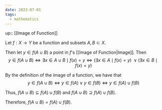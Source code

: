 ```yaml
---
date: 2023-07-01
tags:
  - mathematics
---
```

up:: [[Image of Function]]

Let $f: X \to Y$ be a function and subsets $A, B \subset X$.

Then let $y \in f(A \cup B)$ a point in $f$'s [[Image of Function|Image]]. Then
$$
y \in f(A \cup B) \iff \exists x \in A \cup B\mid f(x) = y \iff (\exists x \in A\mid f(x) = y) \; \lor (\exists x \in B\mid f(x) = y)
$$

By the definition of the image of a function, we have that 
$$
y \in f(A \cup B) \iff y \in f(A) \lor y\in f(B) \iff y \in f(A) \cup f(B)
$$

Thus, $f(A \cup B) \subseteq f(A) \cup f(B)$ and $f(A \cup B) \supseteq f(A) \cup f(B)$. 

Therefore, $f(A \cup B) = f(A) \cup f(B)$.
